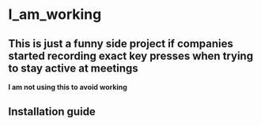 # I_am_working

## This is just a funny side project if companies started recording exact key presses when trying to stay active at meetings

**I am not using this to avoid working**

## Installation guide
